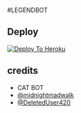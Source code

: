 #LEGENDBOT

## Deploy
[![Deploy To Heroku](https://www.herokucdn.com/deploy/button.svg)](https://dashboard.heroku.com/new?button-url=https%3A%2F%2Fgithub.com%2FLEGENDXOP%2Flegendpack&template=https%3A%2F%2Fgithub.com%2FLEGENDXOP%2Flegendpack)

## credits
   - CAT BOT
   - [@midnightmadwalk](https://t.me/midnightmadwalk)
   - [@DeletedUser420](https://t.me/DeletedUser420)
